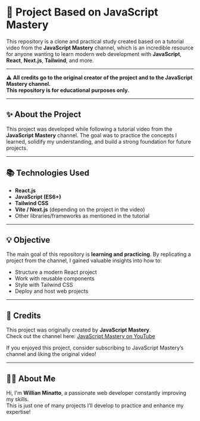 # 🚀 Project Based on JavaScript Mastery

This repository is a clone and practical study created based on a tutorial video from the **JavaScript Mastery** channel, which is an incredible resource for anyone wanting to learn modern web development with **JavaScript**, **React**, **Next.js**, **Tailwind**, and more.

---

⚠️ **All credits go to the original creator of the project and to the JavaScript Mastery channel.  
This repository is for educational purposes only.**

---

## ✨ About the Project

This project was developed while following a tutorial video from the **JavaScript Mastery** channel. The goal was to practice the concepts I learned, solidify my understanding, and build a strong foundation for future projects.

---

## 📚 Technologies Used

- **React.js**
- **JavaScript (ES6+)**
- **Tailwind CSS**
- **Vite / Next.js** (depending on the project in the video)
- Other libraries/frameworks as mentioned in the tutorial

---

## 💡 Objective

The main goal of this repository is **learning and practicing**. By replicating a project from the channel, I gained valuable insights into how to:

- Structure a modern React project
- Work with reusable components
- Style with Tailwind CSS
- Deploy and host web projects

---

## 🙌 Credits

This project was originally created by **JavaScript Mastery**.  
Check out the channel here: [JavaScript Mastery on YouTube](https://www.youtube.com/channel/UCeVMnSShP_Iviwkknt83cww)

If you enjoyed this project, consider subscribing to JavaScript Mastery’s channel and liking the original video!

---

## 🧑‍💻 About Me

Hi, I'm **Willian Minatto**, a passionate web developer constantly improving my skills.  
This is just one of many projects I’ll develop to practice and enhance my expertise!
